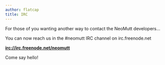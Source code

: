 ```yaml
---
author: flatcap
title: IRC
---
```


For those of you wanting another way to contact the NeoMutt developers...

You can now reach us in the #neomutt IRC channel on irc.freenode.net

[**irc://irc.freenode.net/neomutt**](irc://irc.freenode.net/neomutt)

Come say hello!

